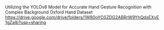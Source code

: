 Utilizing the YOLOv8 Model for Accurate Hand Gesture Recognition with Complex Background
Oxford Hand Dataset https://drive.google.com/drive/folders/1W80oYC0ZDG2ABRrW9YhQdsEXvE1gZaIb?usp=sharing
